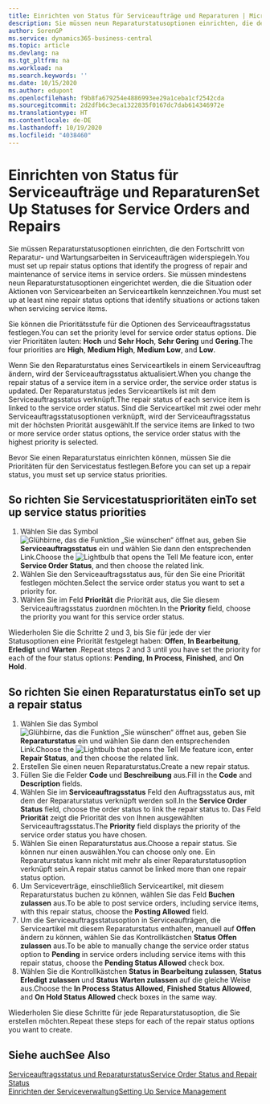 ```yaml
---
title: Einrichten von Status für Serviceaufträge und Reparaturen | Microsoft Docs
description: Sie müssen neun Reparaturstatusoptionen einrichten, die den Fortschritt von Reparatur- und Wartungsarbeiten in Serviceaufträgen widerspiegeln.
author: SorenGP
ms.service: dynamics365-business-central
ms.topic: article
ms.devlang: na
ms.tgt_pltfrm: na
ms.workload: na
ms.search.keywords: ''
ms.date: 10/15/2020
ms.author: edupont
ms.openlocfilehash: f9b8fa679254e4886993ee29a1ceba1cf2542cda
ms.sourcegitcommit: 2d2dfb6c3eca1322835f0167dc7dab614346972e
ms.translationtype: HT
ms.contentlocale: de-DE
ms.lasthandoff: 10/19/2020
ms.locfileid: "4038460"
---
```

# <a name="set-up-statuses-for-service-orders-and-repairs"></a><span data-ttu-id="688a5-103">Einrichten von Status für Serviceaufträge und Reparaturen</span><span class="sxs-lookup"><span data-stu-id="688a5-103">Set Up Statuses for Service Orders and Repairs</span></span>

<span data-ttu-id="688a5-104">Sie müssen Reparaturstatusoptionen einrichten, die den Fortschritt von Reparatur- und Wartungsarbeiten in Serviceaufträgen widerspiegeln.</span><span class="sxs-lookup"><span data-stu-id="688a5-104">You must set up repair status options that identify the progress of repair and maintenance of service items in service orders.</span></span> <span data-ttu-id="688a5-105">Sie müssen mindestens neun Reparaturstatusoptionen eingerichtet werden, die die Situation oder Aktionen von Servicearbeiten an Serviceartikeln kennzeichnen.</span><span class="sxs-lookup"><span data-stu-id="688a5-105">You must set up at least nine repair status options that identify situations or actions taken when servicing service items.</span></span>  

<span data-ttu-id="688a5-106">Sie können die Prioritätsstufe für die Optionen des Serviceauftragsstatus festlegen.</span><span class="sxs-lookup"><span data-stu-id="688a5-106">You can set the priority level for service order status options.</span></span> <span data-ttu-id="688a5-107">Die vier Prioritäten lauten: **Hoch** und **Sehr Hoch**, **Sehr Gering** und **Gering**.</span><span class="sxs-lookup"><span data-stu-id="688a5-107">The four priorities are **High**, **Medium High**, **Medium Low**, and **Low**.</span></span>  

<span data-ttu-id="688a5-108">Wenn Sie den Reparaturstatus eines Serviceartikels in einem Serviceauftrag ändern, wird der Serviceauftragsstatus aktualisiert.</span><span class="sxs-lookup"><span data-stu-id="688a5-108">When you change the repair status of a service item in a service order, the service order status is updated.</span></span> <span data-ttu-id="688a5-109">Der Reparaturstatus jedes Serviceartikels ist mit dem Serviceauftragsstatus verknüpft.</span><span class="sxs-lookup"><span data-stu-id="688a5-109">The repair status of each service item is linked to the service order status.</span></span> <span data-ttu-id="688a5-110">Sind die Serviceartikel mit zwei oder mehr Serviceauftragsstatusoptionen verknüpft, wird der Serviceauftragsstatus mit der höchsten Priorität ausgewählt.</span><span class="sxs-lookup"><span data-stu-id="688a5-110">If the service items are linked to two or more service order status options, the service order status with the highest priority is selected.</span></span>  

<span data-ttu-id="688a5-111">Bevor Sie einen Reparaturstatus einrichten können, müssen Sie die Prioritäten für den Servicestatus festlegen.</span><span class="sxs-lookup"><span data-stu-id="688a5-111">Before you can set up a repair status, you must set up service status priorities.</span></span>

## <a name="to-set-up-service-status-priorities"></a><span data-ttu-id="688a5-112">So richten Sie Servicestatusprioritäten ein</span><span class="sxs-lookup"><span data-stu-id="688a5-112">To set up service status priorities</span></span>

1. <span data-ttu-id="688a5-113">Wählen Sie das Symbol ![Glühbirne, das die Funktion „Sie wünschen“ öffnet](media/ui-search/search_small.png "Was möchten Sie tun?") aus, geben Sie **Serviceauftragsstatus** ein und wählen Sie dann den entsprechenden Link.</span><span class="sxs-lookup"><span data-stu-id="688a5-113">Choose the ![Lightbulb that opens the Tell Me feature](media/ui-search/search_small.png "Tell me what you want to do") icon, enter **Service Order Status**, and then choose the related link.</span></span>  
2. <span data-ttu-id="688a5-114">Wählen Sie den Serviceauftragsstatus aus, für den Sie eine Priorität festlegen möchten.</span><span class="sxs-lookup"><span data-stu-id="688a5-114">Select the service order status you want to set a priority for.</span></span>  
3. <span data-ttu-id="688a5-115">Wählen Sie im Feld **Priorität** die Priorität aus, die Sie diesem Serviceauftragsstatus zuordnen möchten.</span><span class="sxs-lookup"><span data-stu-id="688a5-115">In the **Priority** field, choose the priority you want for this service order status.</span></span>  

<span data-ttu-id="688a5-116">Wiederholen Sie die Schritte 2 und 3, bis Sie für jede der vier Statusoptionen eine Priorität festgelegt haben:  **Offen**, **In Bearbeitung**, **Erledigt** und **Warten** .</span><span class="sxs-lookup"><span data-stu-id="688a5-116">Repeat steps 2 and 3 until you have set the priority for each of the four status options: **Pending**, **In Process**, **Finished**, and **On Hold**.</span></span>  

## <a name="to-set-up-a-repair-status"></a><span data-ttu-id="688a5-117">So richten Sie einen Reparaturstatus ein</span><span class="sxs-lookup"><span data-stu-id="688a5-117">To set up a repair status</span></span>

1. <span data-ttu-id="688a5-118">Wählen Sie das Symbol ![Glühbirne, das die Funktion „Sie wünschen“ öffnet](media/ui-search/search_small.png "Was möchten Sie tun?") aus, geben Sie **Reparaturstatus** ein und wählen Sie dann den entsprechenden Link.</span><span class="sxs-lookup"><span data-stu-id="688a5-118">Choose the ![Lightbulb that opens the Tell Me feature](media/ui-search/search_small.png "Tell me what you want to do") icon, enter **Repair Status**, and then choose the related link.</span></span>
2. <span data-ttu-id="688a5-119">Erstellen Sie einen neuen Reparaturstatus.</span><span class="sxs-lookup"><span data-stu-id="688a5-119">Create a new repair status.</span></span>  
3. <span data-ttu-id="688a5-120">Füllen Sie die Felder **Code** und **Beschreibung** aus.</span><span class="sxs-lookup"><span data-stu-id="688a5-120">Fill in the **Code** and **Description** fields.</span></span>  
4. <span data-ttu-id="688a5-121">Wählen Sie im **Serviceauftragsstatus** Feld den Auftragsstatus aus, mit dem der Reparaturstatus verknüpft werden soll.</span><span class="sxs-lookup"><span data-stu-id="688a5-121">In the **Service Order Status** field, choose the order status to link the repair status to.</span></span> <span data-ttu-id="688a5-122">Das Feld **Priorität** zeigt die Priorität des von Ihnen ausgewählten Serviceauftragsstatus.</span><span class="sxs-lookup"><span data-stu-id="688a5-122">The **Priority** field displays the priority of the service order status you have chosen.</span></span>  
5. <span data-ttu-id="688a5-123">Wählen Sie einen Reparaturstatus aus.</span><span class="sxs-lookup"><span data-stu-id="688a5-123">Choose a repair status.</span></span> <span data-ttu-id="688a5-124">Sie können nur einen auswählen.</span><span class="sxs-lookup"><span data-stu-id="688a5-124">You can choose only one.</span></span> <span data-ttu-id="688a5-125">Ein Reparaturstatus kann nicht mit mehr als einer Reparaturstatusoption verknüpft sein.</span><span class="sxs-lookup"><span data-stu-id="688a5-125">A repair status cannot be linked more than one repair status option.</span></span>  
6. <span data-ttu-id="688a5-126">Um Serviceverträge, einschließlich Serviceartikel, mit diesem Reparaturstatus buchen zu können, wählen Sie das Feld **Buchen zulassen** aus.</span><span class="sxs-lookup"><span data-stu-id="688a5-126">To be able to post service orders, including service items, with this repair status, choose the **Posting Allowed** field.</span></span>  
7. <span data-ttu-id="688a5-127">Um die Serviceauftragsstatusoption in Serviceaufträgen, die Serviceartikel mit diesem Reparaturstatus enthalten, manuell auf **Offen** ändern zu können, wählen Sie das Kontrollkästchen **Status Offen zulassen** aus.</span><span class="sxs-lookup"><span data-stu-id="688a5-127">To be able to manually change the service order status option to **Pending** in service orders including service items with this repair status, choose the **Pending Status Allowed** check box.</span></span>  
8. <span data-ttu-id="688a5-128">Wählen Sie die Kontrollkästchen **Status in Bearbeitung zulassen**, **Status Erledigt zulassen** und **Status Warten zulassen** auf die gleiche Weise aus.</span><span class="sxs-lookup"><span data-stu-id="688a5-128">Choose the **In Process Status Allowed**, **Finished Status Allowed**, and **On Hold Status Allowed** check boxes in the same way.</span></span>

<span data-ttu-id="688a5-129">Wiederholen Sie diese Schritte für jede Reparaturstatusoption, die Sie erstellen möchten.</span><span class="sxs-lookup"><span data-stu-id="688a5-129">Repeat these steps for each of the repair status options you want to create.</span></span>

## <a name="see-also"></a><span data-ttu-id="688a5-130">Siehe auch</span><span class="sxs-lookup"><span data-stu-id="688a5-130">See Also</span></span>

[<span data-ttu-id="688a5-131">Serviceauftragsstatus und Reparaturstatus</span><span class="sxs-lookup"><span data-stu-id="688a5-131">Service Order Status and Repair Status</span></span>](service-service-order-status-and-repair-status.md)  
[<span data-ttu-id="688a5-132">Einrichten der Serviceverwaltung</span><span class="sxs-lookup"><span data-stu-id="688a5-132">Setting Up Service Management</span></span>](service-setup-service.md)  
